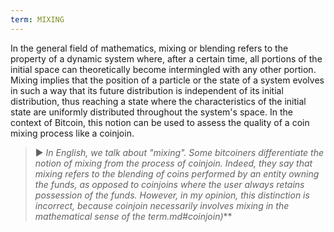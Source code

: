 ```yaml
---
term: MIXING
---
```


In the general field of mathematics, mixing or blending refers to the property of a dynamic system where, after a certain time, all portions of the initial space can theoretically become intermingled with any other portion. Mixing implies that the position of a particle or the state of a system evolves in such a way that its future distribution is independent of its initial distribution, thus reaching a state where the characteristics of the initial state are uniformly distributed throughout the system's space. In the context of Bitcoin, this notion can be used to assess the quality of a coin mixing process like a coinjoin.

> ► *In English, we talk about "mixing". Some bitcoiners differentiate the notion of mixing from the process of coinjoin. Indeed, they say that mixing refers to the blending of coins performed by an entity owning the funds, as opposed to coinjoins where the user always retains possession of the funds. However, in my opinion, this distinction is incorrect, because coinjoin necessarily involves mixing in the mathematical sense of the term.md#coinjoin)***